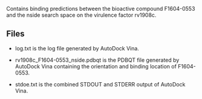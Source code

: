 Contains binding predictions between the bioactive compound F1604-0553 and the nside search space on the virulence factor rv1908c.

## Files

- log.txt is the log file generated by AutoDock Vina.

- rv1908c_F1604-0553_nside.pdbqt is the PDBQT file generated by AutoDock Vina containing the orientation and binding location of F1604-0553.

- stdoe.txt is the combined STDOUT and STDERR output of AutoDock Vina.

